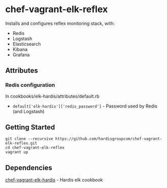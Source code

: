 # chef-vagrant-elk-reflex

Installs and configures reflex monitoring stack, with:
 * Redis
 * Logstash
 * Elasticsearch
 * Kibana
 * Grafana


## Attributes

### Redis configuration 
In cookbooks/elk-hardis/attributes/default.rb
* `default['elk-hardis']['redis_password']` - Password used by Redis (and Logstash)

## Getting Started

```
git clone --recursive https://github.com/hardisgroupcom/chef-vagrant-elk-reflex.git
cd chef-vagrant-elk-reflex
vagrant up
```

## Dependencies

[chef-vagrant-elk-hardis](https://github.com/hardisgroupcom/chef-vagrant-elk-hardis) - Hardis elk cookbook
